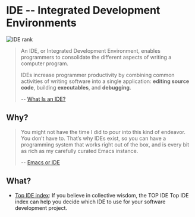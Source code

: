 # IDE -- Integrated Development Environments

![IDE rank](https://i.imgur.com/pRRoCJa.png)

> An IDE, or Integrated Development Environment, enables programmers to consolidate the different aspects of writing a computer program.
> 
> IDEs increase programmer productivity by combining common activities of writing software into a single application: **editing source code**, building **executables**, and **debugging**.
> 
> -- [What Is an IDE?](https://www.codecademy.com/articles/what-is-an-ide#:~:text=An%20IDE%2C%20or%20Integrated%20Development,%2C%20building%20executables%2C%20and%20debugging.)

## Why?

> You might not have the time I did to pour into this kind of endeavor. You don’t have to. That’s why IDEs exist, so you can have a programming system that works right out of the box, and is every bit as rich as my carefully curated Emacs instance. 
> 
> -- [Emacs or IDE](https://www.quora.com/Why-do-we-need-IDE)


## What?

* [Top IDE index](https://pypl.github.io/IDE.html): If you believe in collective wisdom, the TOP IDE Top IDE index can help you decide which IDE to use for your software development project.

